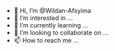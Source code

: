 - 👋 Hi, I’m @Wildan-Afsyima
- 👀 I’m interested in ...
- 🌱 I’m currently learning ...
- 💞️ I’m looking to collaborate on ...
- 📫 How to reach me ...

<!---
Wildan-Afsyima/Wildan-Afsyima is a ✨ special ✨ repository because its `README.md` (this file) appears on your GitHub profile.
You can click the Preview link to take a look at your changes.
--->

